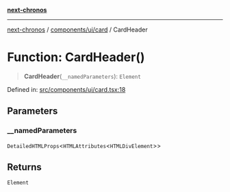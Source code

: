 [**next-chronos**](../../../../README.md)

***

[next-chronos](../../../../README.md) / [components/ui/card](../README.md) / CardHeader

# Function: CardHeader()

> **CardHeader**(`__namedParameters`): `Element`

Defined in: [src/components/ui/card.tsx:18](https://github.com/Bababum95/next-chronos/blob/41860730c8dd12c16699269e1eee86402c8d1a9f/src/components/ui/card.tsx#L18)

## Parameters

### \_\_namedParameters

`DetailedHTMLProps`\<`HTMLAttributes`\<`HTMLDivElement`\>\>

## Returns

`Element`
